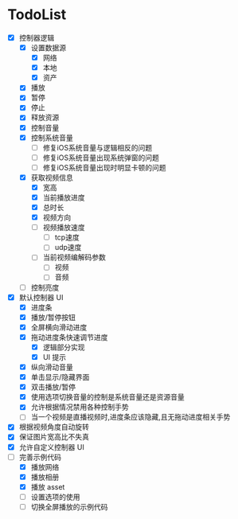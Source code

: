 # TodoList

- [x] 控制器逻辑
  - [x] 设置数据源
    - [x] 网络
    - [x] 本地
    - [x] 资产
  - [x] 播放
  - [x] 暂停
  - [x] 停止
  - [x] 释放资源
  - [x] 控制音量
  - [x] 控制系统音量
    - [ ] 修复iOS系统音量与逻辑相反的问题
    - [ ] 修复iOS系统音量出现系统弹窗的问题
    - [ ] 修复iOS系统音量出现时明显卡顿的问题
  - [x] 获取视频信息
    - [x] 宽高
    - [x] 当前播放进度
    - [x] 总时长
    - [x] 视频方向
    - [ ] 视频播放速度
      - [ ] tcp速度
      - [ ] udp速度
    - [ ] 当前视频编解码参数
      - [ ] 视频
      - [ ] 音频
  - [ ] 控制亮度
- [x] 默认控制器 UI
  - [x] 进度条
  - [x] 播放/暂停按钮
  - [x] 全屏横向滑动进度
  - [x] 拖动进度条快速调节进度
    - [x] 逻辑部分实现
    - [x] UI 提示
  - [x] 纵向滑动音量
  - [x] 单击显示/隐藏界面
  - [x] 双击播放/暂停
  - [x] 使用选项切换音量的控制是系统音量还是资源音量
  - [x] 允许根据情况禁用各种控制手势
  - [ ] 当一个视频是直播视频时,进度条应该隐藏,且无拖动进度相关手势
- [x] 根据视频角度自动旋转
- [x] 保证图片宽高比不失真
- [x] 允许自定义控制器 UI
- [ ] 完善示例代码
  - [x] 播放网络
  - [x] 播放相册
  - [x] 播放 asset
  - [ ] 设置选项的使用
  - [ ] 切换全屏播放的示例代码
